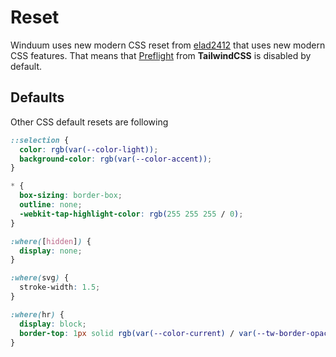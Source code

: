 # Reset

Winduum uses new modern CSS reset from [elad2412](https://github.com/elad2412/the-new-css-reset) that uses new modern CSS features.
That means that [Preflight](https://tailwindcss.com/docs/preflight#border-styles-are-reset-globally) from **TailwindCSS** is disabled by default.

## Defaults

Other CSS default resets are following

```css
::selection {
  color: rgb(var(--color-light));
  background-color: rgb(var(--color-accent));
}

* {
  box-sizing: border-box;
  outline: none;
  -webkit-tap-highlight-color: rgb(255 255 255 / 0);
}

:where([hidden]) {
  display: none;
}

:where(svg) {
  stroke-width: 1.5;
}

:where(hr) {
  display: block;
  border-top: 1px solid rgb(var(--color-current) / var(--tw-border-opacity, 1));
}
```

